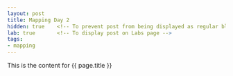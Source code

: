 ```yaml
---
layout: post
title: Mapping Day 2
hidden: true    <!-- To prevent post from being displayed as regular blog post -->
lab: true       <!-- To display post on Labs page -->
tags:
- mapping
---
```

This is the content for {{ page.title }}
